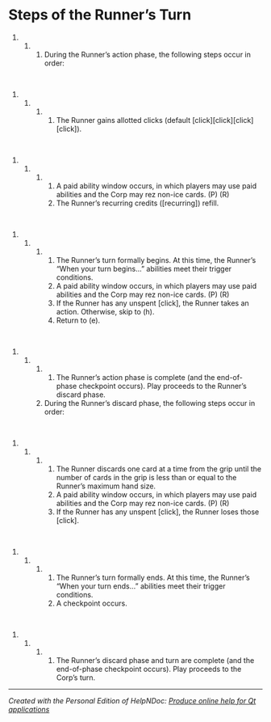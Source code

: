 # Steps of the Runner’s Turn

1. &nbsp;
   1. &nbsp;
      1. During the Runner’s action phase, the following steps occur in order:

&nbsp;

1. &nbsp;
   1. &nbsp;
      1. &nbsp;
         1. The Runner gains allotted clicks (default \[click\]\[click\]\[click\]\[click\]).

&nbsp;

1. &nbsp;
   1. &nbsp;
      1. &nbsp;
         1. A paid ability window occurs, in which players may use paid abilities and the Corp may rez non-ice cards. (P) (R)
         1. The Runner’s recurring credits (\[recurring\]) refill.

&nbsp;

1. &nbsp;
   1. &nbsp;
      1. &nbsp;
         1. The Runner’s turn formally begins. At this time, the Runner’s “When your turn begins...” abilities meet their trigger conditions.
         1. A paid ability window occurs, in which players may use paid abilities and the Corp may rez non-ice cards. (P) (R)
         1. If the Runner has any unspent \[click\], the Runner takes an action. Otherwise, skip to (h).
         1. Return to (e).

&nbsp;

1. &nbsp;
   1. &nbsp;
      1. &nbsp;
         1. The Runner’s action phase is complete (and the end-of-phase checkpoint occurs). Play proceeds to the Runner’s discard phase.
      1. During the Runner’s discard phase, the following steps occur in order:

&nbsp;

1. &nbsp;
   1. &nbsp;
      1. &nbsp;
         1. The Runner discards one card at a time from the grip until the number of cards in the grip is less than or equal to the Runner’s maximum hand size.
         1. A paid ability window occurs, in which players may use paid abilities and the Corp may rez non-ice cards. (P) (R)
         1. If the Runner has any unspent \[click\], the Runner loses those \[click\].

&nbsp;

1. &nbsp;
   1. &nbsp;
      1. &nbsp;
         1. The Runner’s turn formally ends. At this time, the Runner’s “When your turn ends...” abilities meet their trigger conditions.
         1. A checkpoint occurs.

&nbsp;

1. &nbsp;
   1. &nbsp;
      1. &nbsp;
         1. The Runner’s discard phase and turn are complete (and the end-of-phase checkpoint occurs). Play proceeds to the Corp’s turn.


***
_Created with the Personal Edition of HelpNDoc: [Produce online help for Qt applications](<https://www.helpndoc.com/feature-tour/create-help-files-for-the-qt-help-framework>)_

